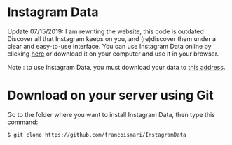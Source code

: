 # Instagram Data
Update 07/15/2019: I am rewriting the website, this code is outdated<br>
Discover all that Instagram keeps on you, and (re)discover them under a clear and easy-to-use interface.
You can use Instagram Data online by clicking <a href="https://instagram.franc0is.fr">here</a> or download it on your computer and use it in your browser.

Note : to use Instagram Data, you must download your data to <a href="https://www.instagram.com/download/request/">this address</a>.

# Download on your server using Git

Go to the folder where you want to install Instagram Data, then type this command:

```
$ git clone https://github.com/francoismari/InstagramData
```
